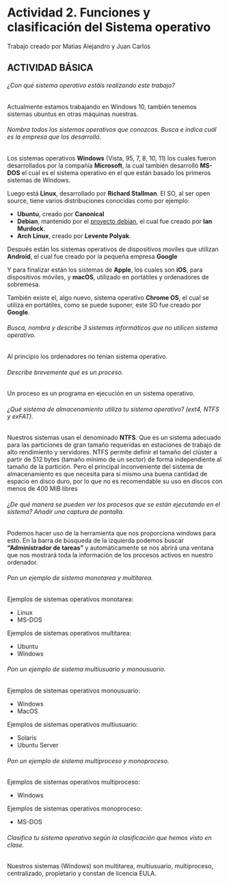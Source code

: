 # Actividad 2. Funciones y clasificación del Sistema operativo
Trabajo creado por Matias Alejandro y Juan Carlos

## ACTIVIDAD BÁSICA
###### ¿Con qué sistema operativo estáis realizando este trabajo?
Actualmente estamos trabajando en Windows 10, también tenemos sistemas ubuntus en otras máquinas nuestras.
###### Nombra todos los sistemas operativos que conozcas. Busca e indica cuál es la empresa que los desarrolló.
Los sistemas operativos **Windows** (Vista, 95, 7, 8, 10, 11) los cuales fueron desarrollados por la compañía **Microsoft**, la cual también desarrolló **MS-DOS** el cual es el sistema operativo en el que están basado los primeros sistemas de Windows.

Luego está **Linux**, desarrollado por **Richard Stallman**. El SO, al ser open source, tiene varios distribuciones conocidas como por ejemplo:
- **Ubuntu**, creado por **Canonical**
- **Debian**, mantenido por el [proyecto debian](https://es.wikipedia.org/wiki/Proyecto_Debian), el cual fue creado por **Ian Murdock**.
- **Arch Linux**, creado por **Levente Polyak**.

Después están los sistemas operativos de dispositivos moviles que utilizan **Android**, el cual fue creado por la pequeña empresa **Google**

Y para finalizar están los sistemas de **Apple**, los cuales son **iOS**, para dispositivos móviles, y **macOS**, utilizado en portátiles y ordenadores de sobremesa.

También existe el, algo nuevo, sistema operativo **Chrome OS**, el cual se utiliza en portátiles, como se puede suponer, este SO fue creado por **Google**.
###### Busca, nombra y describe 3 sistemas informáticos que no utilicen sistema operativo.
Al principio los ordenadores no tenian sistema operativo.
###### Describe brevemente qué es un proceso.
Un proceso es un programa en ejecución en un sistema operativo.
###### ¿Qué sistema de almacenamiento utiliza tu sistema operativo? (ext4, NTFS y exFAT).
Nuestros sistemas usan el denominado **NTFS**. Que es un sistema adecuado para las particiones de gran tamaño requeridas en estaciones de trabajo de alto rendimiento y servidores. 
NTFS permite definir el tamaño del clúster a partir de 512 bytes (tamaño mínimo de un sector) de forma independiente al tamaño de la partición.  Pero el principal inconveniente del sistema de almacenamiento es que necesita para sí mismo una buena cantidad de espacio en disco duro, por lo que no es recomendable su uso en discos con menos de 400 MiB libres

###### ¿De qué manera se pueden ver los procesos que se están ejecutando en el sistema? Añadir una captura de pantalla.
Podemos hacer uso de la herramienta que nos proporciona windows para esto. En la barra de búsqueda de la izquierda podemos buscar **“Administrador de tareas”** y automáticamente se nos abrirá una ventana que nos mostrará toda la información de los procesos activos en nuestro ordenador. 
###### Pon un ejemplo de sistema monotarea y multitarea.
Ejemplos de sistemas operativos monotarea:  
- Linux 
- MS-DOS

Ejemplos de sistemas operativos multitarea:
- Ubuntu
- Windows
###### Pon un ejemplo de sistema multiusuario y monousuario.
Ejemplos de sistemas operativos monousuario:
- Windows
- MacOS

Ejemplos de sistemas operativos multiusuario:
- Solaris
- Ubuntu Server
###### Pon un ejemplo de sistema multiproceso y monoproceso.
Ejemplos de sistemas operativos multiproceso:
- Windows

Ejemplos de sistemas operativos monoproceso:
- MS-DOS 
###### Clasifica tu sistema operativo según la clasificación que hemos visto en clase.
Nuestros sistemas (Windows) son multitarea, multiusuario, multiproceso, centralizado, propietario y constan de licencia EULA.
